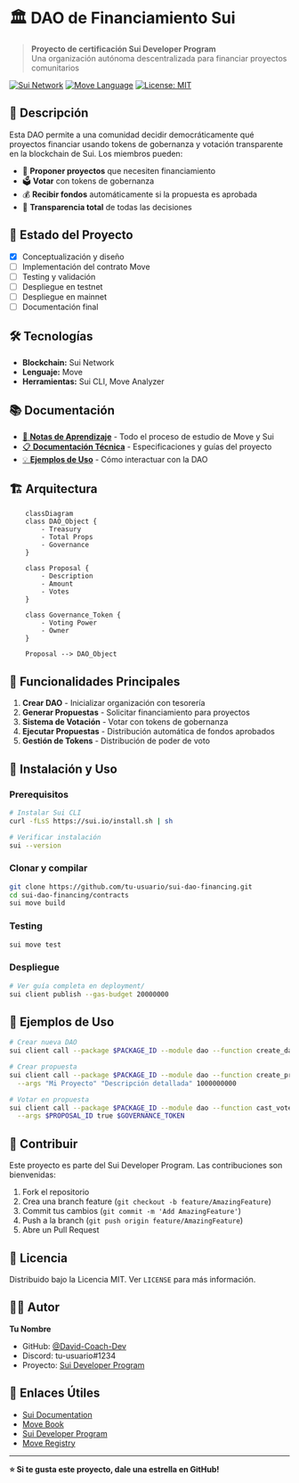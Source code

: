 # 🏛️ DAO de Financiamiento Sui

> **Proyecto de certificación Sui Developer Program**  
> Una organización autónoma descentralizada para financiar proyectos comunitarios

[![Sui Network](https://img.shields.io/badge/Sui-Network-blue)](https://sui.io/)
[![Move Language](https://img.shields.io/badge/Move-Language-orange)](https://move-language.github.io/)
[![License: MIT](https://img.shields.io/badge/License-MIT-yellow.svg)](https://opensource.org/licenses/MIT)

## 📖 Descripción

Esta DAO permite a una comunidad decidir democráticamente qué proyectos financiar usando tokens de gobernanza y votación transparente en la blockchain de Sui. Los miembros pueden:

- 📝 **Proponer proyectos** que necesiten financiamiento
- 🗳️ **Votar** con tokens de gobernanza
- 💰 **Recibir fondos** automáticamente si la propuesta es aprobada
- 👀 **Transparencia total** de todas las decisiones

## 🚀 Estado del Proyecto

- [x] Conceptualización y diseño
- [ ] Implementación del contrato Move
- [ ] Testing y validación
- [ ] Despliegue en testnet
- [ ] Despliegue en mainnet
- [ ] Documentación final

## 🛠️ Tecnologías

- **Blockchain:** Sui Network
- **Lenguaje:** Move
- **Herramientas:** Sui CLI, Move Analyzer

## 📚 Documentación

- [📖 **Notas de Aprendizaje**](./learning-notes/README.md) - Todo el proceso de estudio de Move y Sui
- [📋 **Documentación Técnica**](./docs/) - Especificaciones y guías del proyecto
- [💡 **Ejemplos de Uso**](./examples/) - Cómo interactuar con la DAO

## 🏗️ Arquitectura

```mermaid
    classDiagram
    class DAO_Object {
        - Treasury
        - Total Props
        - Governance
    }
    
    class Proposal {
        - Description
        - Amount
        - Votes
    }
    
    class Governance_Token {
        - Voting Power
        - Owner
    }
    
    Proposal --> DAO_Object
```

## 🎯 Funcionalidades Principales

1. **Crear DAO** - Inicializar organización con tesorería
2. **Generar Propuestas** - Solicitar financiamiento para proyectos
3. **Sistema de Votación** - Votar con tokens de gobernanza
4. **Ejecutar Propuestas** - Distribución automática de fondos aprobados
5. **Gestión de Tokens** - Distribución de poder de voto

## 🚀 Instalación y Uso

### Prerequisitos
```bash
# Instalar Sui CLI
curl -fLsS https://sui.io/install.sh | sh

# Verificar instalación
sui --version
```

### Clonar y compilar
```bash
git clone https://github.com/tu-usuario/sui-dao-financing.git
cd sui-dao-financing/contracts
sui move build
```

### Testing
```bash
sui move test
```

### Despliegue
```bash
# Ver guía completa en deployment/
sui client publish --gas-budget 20000000
```

## 📝 Ejemplos de Uso

```bash
# Crear nueva DAO
sui client call --package $PACKAGE_ID --module dao --function create_dao

# Crear propuesta
sui client call --package $PACKAGE_ID --module dao --function create_proposal \
  --args "Mi Proyecto" "Descripción detallada" 1000000000

# Votar en propuesta
sui client call --package $PACKAGE_ID --module dao --function cast_vote \
  --args $PROPOSAL_ID true $GOVERNANCE_TOKEN
```

## 🤝 Contribuir

Este proyecto es parte del Sui Developer Program. Las contribuciones son bienvenidas:

1. Fork el repositorio
2. Crea una branch feature (`git checkout -b feature/AmazingFeature`)
3. Commit tus cambios (`git commit -m 'Add AmazingFeature'`)
4. Push a la branch (`git push origin feature/AmazingFeature`)
5. Abre un Pull Request

## 📄 Licencia

Distribuido bajo la Licencia MIT. Ver `LICENSE` para más información.

## 👨‍💻 Autor

**Tu Nombre**
- GitHub: [@David-Coach-Dev](https://github.com/David-Coach-Dev)
- Discord: tu-usuario#1234
- Proyecto: [Sui Developer Program](https://sui.io/developers)

## 🔗 Enlaces Útiles

- [Sui Documentation](https://docs.sui.io/)
- [Move Book](https://move-book.com/)
- [Sui Developer Program](https://sui.io/developers)
- [Move Registry](https://www.moveregistry.com/)

---

**⭐ Si te gusta este proyecto, dale una estrella en GitHub!**
